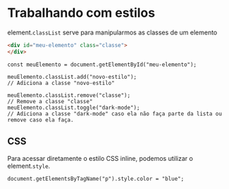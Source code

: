 # Trabalhando com estilos

element.`classList` serve para manipularmos as classes de um elemento

```HTML
<div id="meu-elemento" class="classe">
</div>
```

```JS
const meuElemento = document.getElementById("meu-elemento");

meuElemento.classList.add("novo-estilo");
// Adiciona a classe "novo-estilo"

meuElemento.classList.remove("classe");
// Remove a classe "classe"
meuElemento.classList.toggle("dark-mode");
// Adiciona a classe "dark-mode" caso ela não faça parte da lista ou remove caso ela faça.
```

## CSS

Para acessar diretamente o estilo CSS inline, podemos utilizar o element.`style`.

```JS
document.getElementsByTagName("p").style.color = "blue";
```

